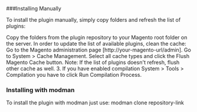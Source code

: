 ###Installing Manually

To install the plugin manually, simply copy folders and refresh the list of plugins:

Copy the folders from the plugin repository to your Magento root folder on the server.
In order to update the list of available plugins, clean the cache:
Go to the Magento administration page [http://your-magento-url/admin].
Go to System > Cache Management.
Select all cache types and click the Flush Magento Cache button.
Note: If the list of plugins doesn't refresh, flush other cache as well.
3. If you have enabled compilation System > Tools > Compilation you have to click Run Compilation Process.

### Installing with modman
To install the plugin with modman just use:
	modman clone repository-link